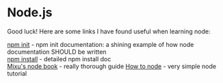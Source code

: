 Node.js
======

Good luck! Here are some links I have found useful when learning node:

[npm init](https://www.npmjs.org/doc/cli/npm-init.html) - npm init documentation: a shining
example of how node documentation SHOULD be written  
[npm install](https://www.npmjs.org/doc/cli/npm-install.html) - detailed npm install doc  
[Mixu's node book](http://book.mixu.net/node/) - really thorough guide
[How to node](http://howtonode.org/getting-started-with-express) - very simple
node tutorial

